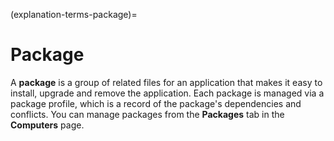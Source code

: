 (explanation-terms-package)=
# Package

A **package** is a group of related files for an application that makes it easy to install, upgrade and remove the application. Each package is managed via a package profile, which is a record of the package's dependencies and conflicts. You can manage packages from the **Packages** tab in the **Computers** page.

